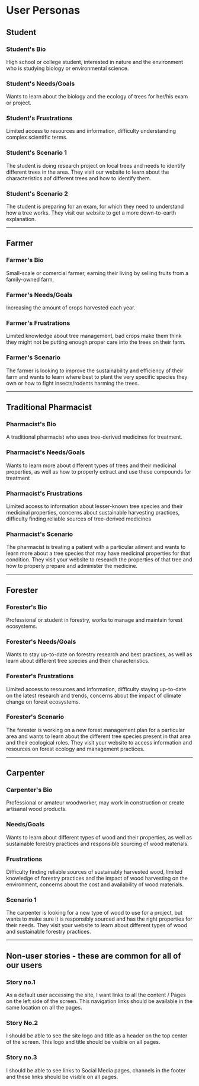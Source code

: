 # User Personas

## Student

### Student's Bio

High school or college student, interested in nature and the environment who is
studying biology or environmental science.

### Student's Needs/Goals

Wants to learn about the biology and the ecology of trees for her/his exam or
project.

### Student's Frustrations

Limited access to resources and information, difficulty understanding complex
scientific terms.

### Student's Scenario 1

The student is doing research project on local trees and needs to identify
different trees in the area. They visit our website to learn about the
characteristics aof different trees and how to identify them.

### Student's Scenario 2

The student is preparing for an exam, for which they need to understand how a
tree works. They visit our website to get a more down-to-earth explanation.

---

## Farmer

### Farmer's Bio

Small-scale or comercial farmer, earning their living by selling fruits from a
family-owned farm.

### Farmer's Needs/Goals

Increasing the amount of crops harvested each year.

### Farmer's Frustrations

Limited knowledge about tree management, bad crops make them think they might
not be putting enough proper care into the trees on their farm.

### Farmer's Scenario

The farmer is looking to improve the sustainability and efficiency of their farm
and wants to learn where best to plant the very specific species they own or how
to fight insects/rodents harming the trees.

---

## Traditional Pharmacist

### Pharmacist's Bio

A traditional pharmacist who uses tree-derived medicines for treatment.

### Pharmacist's Needs/Goals

Wants to learn more about different types of trees and their medicinal
properties, as well as how to properly extract and use these compounds for
treatment

### Pharmacist's Frustrations

Limited access to information about lesser-known tree species and their
medicinal properties, concerns about sustainable harvesting practices,
difficulty finding reliable sources of tree-derived medicines

### Pharmacist's Scenario

The pharmacist is treating a patient with a particular ailment and wants to
learn more about a tree species that may have medicinal properties for that
condition. They visit your website to research the properties of that tree and
how to properly prepare and administer the medicine.

---

## Forester

### Forester's Bio

Professional or student in forestry, works to manage and maintain forest
ecosystems.

### Forester's Needs/Goals

Wants to stay up-to-date on forestry research and best practices, as well as
learn about different tree species and their characteristics.

### Forester's Frustrations

Limited access to resources and information, difficulty staying up-to-date on
the latest research and trends, concerns about the impact of climate change on
forest ecosystems.

### Forester's Scenario

The forester is working on a new forest management plan for a particular area
and wants to learn about the different tree species present in that area and
their ecological roles. They visit your website to access information and
resources on forest ecology and management practices.

---

## Carpenter

### Carpenter's Bio

Professional or amateur woodworker, may work in construction or create artisanal
wood products.

### Needs/Goals

Wants to learn about different types of wood and their properties, as well as
sustainable forestry practices and responsible sourcing of wood materials.

### Frustrations

Difficulty finding reliable sources of sustainably harvested wood, limited
knowledge of forestry practices and the impact of wood harvesting on the
environment, concerns about the cost and availability of wood materials.

### Scenario 1

The carpenter is looking for a new type of wood to use for a project, but wants
to make sure it is responsibly sourced and has the right properties for their
needs. They visit your website to learn about different types of wood and
sustainable forestry practices.

---

## Non-user stories - these are common for all of our users

### Story no.1

As a default user accessing the site, I want links to all the content / Pages on
the left side of the screen. This navigation links should be available in the
same location on all the pages.

### Story No.2

I should be able to see the site logo and title as a header on the top center of
the screen. This logo and title should be visible on all pages.

### Story no.3

I should be able to see links to Social Media pages, channels in the footer and
these links should be visible on all pages.

